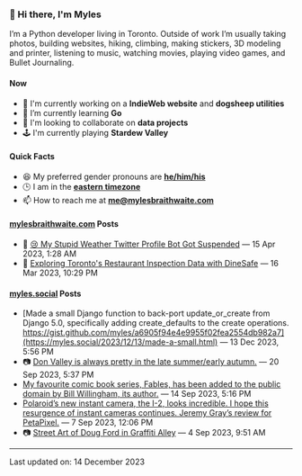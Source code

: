 ### 👋 Hi there, I'm Myles

I’m a Python developer living in Toronto. Outside of work I’m usually taking photos, building websites, hiking, climbing, making stickers, 3D modeling and printer, listening to music, watching movies, playing video games, and Bullet Journaling.

#### Now

-   🔭 I'm currently working on a **IndieWeb website** and **dogsheep utilities**
-   🌱 I’m currently learning **Go**
-   👯 I'm looking to collaborate on **data projects**
-   🕹️ I'm currently playing **Stardew Valley**

#### Quick Facts

-   😆 My preferred gender pronouns are **[he/him/his](https://www.mypronouns.org/he-him)**
-   🕒 I am in the **[eastern timezone](https://time.is/Toronto)**
-   📫 How to reach me at **[me@mylesbraithwaite.com](mailto:me@mylesbraithwaite.com)**

<!--
-   🤔 I’m looking for help with ...
-   💬 Ask me about ...
-   ⚡ Fun fact: ...
-->

#### [mylesbraithwaite.com](https://mylesbraithwaite.com/) Posts
<!-- START: BLOG_POSTS -->
-   📝 [😢 My Stupid Weather Twitter Profile Bot Got Suspended](https://mylesbraithwaite.com/my-stupid-weather-twitter-profile-bot-got-suspended) — 15 Apr 2023, 1:28 AM
-   📝 [Exploring Toronto's Restaurant Inspection Data with DineSafe](https://mylesbraithwaite.com/exploring-torontos-restaurant-inspection-data-with-dinesafe) — 16 Mar 2023, 10:29 PM
<!-- END: BLOG_POSTS -->


#### [myles.social](https://myles.social/) Posts
<!-- START: MICROBLOG_POSTS -->
-   [Made a small Django function to back-port update_or_create from Django 5.0, specifically adding create_defaults to the create operations. https://gist.github.com/myles/a6905f94e4e9955f02fea2554db982a7](https://myles.social/2023/12/13/made-a-small.html) — 13 Dec 2023, 5:56 PM
-   📷 [Don Valley is always pretty in the late summer/early autumn.](https://myles.social/2023/09/20/don-valley-is.html) — 20 Sep 2023, 5:37 PM
-   [My favourite comic book series, Fables, has been added to the public domain by Bill Willingham, its author.](https://myles.social/2023/09/14/my-favourite-comic.html) — 14 Sep 2023, 5:16 PM
-   [Polaroid’s new instant camera, the I-2, looks incredible. I hope this resurgence of instant cameras continues. Jeremy Gray’s review for PetaPixel.](https://myles.social/2023/09/07/polaroids-new-instant.html) — 7 Sep 2023, 12:06 PM
-   📷 [Street Art of Doug Ford in Graffiti Alley](https://myles.social/2023/09/04/street-art-of.html) — 4 Sep 2023, 9:51 AM
<!-- END: MICROBLOG_POSTS -->

---

<!-- START: LAST_UPDATED_AT -->
Last updated on: 14 December 2023
<!-- END: LAST_UPDATED_AT -->

